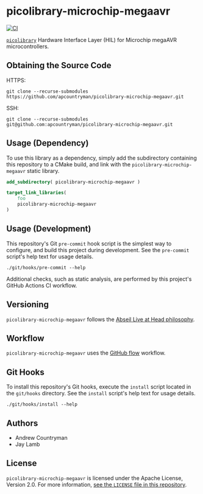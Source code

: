 # picolibrary-microchip-megaavr
[![CI](https://github.com/apcountryman/picolibrary-microchip-megaavr/actions/workflows/ci.yml/badge.svg)](https://github.com/apcountryman/picolibrary-microchip-megaavr/actions/workflows/ci.yml)

[`picolibrary`](https://github.com/apcountryman/picolibrary) Hardware Interface Layer
(HIL) for Microchip megaAVR microcontrollers.

## Obtaining the Source Code
HTTPS:
```shell
git clone --recurse-submodules https://github.com/apcountryman/picolibrary-microchip-megaavr.git
```
SSH:
```shell
git clone --recurse-submodules git@github.com:apcountryman/picolibrary-microchip-megaavr.git
```

## Usage (Dependency)
To use this library as a dependency, simply add the subdirectory containing this
repository to a CMake build, and link with the `picolibrary-microchip-megaavr` static
library.
```cmake
add_subdirectory( picolibrary-microchip-megaavr )
```
```cmake
target_link_libraries(
    foo
    picolibrary-microchip-megaavr
)
```

## Usage (Development)
This repository's Git `pre-commit` hook script is the simplest way to configure, and build
this project during development.
See the `pre-commit` script's help text for usage details.
```shell
./git/hooks/pre-commit --help
```

Additional checks, such as static analysis, are performed by this project's GitHub Actions
CI workflow.

## Versioning
`picolibrary-microchip-megaavr` follows the [Abseil Live at Head
philosophy](https://abseil.io/about/philosophy).

## Workflow
`picolibrary-microchip-megaavr` uses the [GitHub
flow](https://guides.github.com/introduction/flow/) workflow.

## Git Hooks
To install this repository's Git hooks, execute the `install` script located in the
`git/hooks` directory.
See the `install` script's help text for usage details.
```shell
./git/hooks/install --help
```

## Authors
- Andrew Countryman
- Jay Lamb

## License
`picolibrary-microchip-megaavr` is licensed under the Apache License, Version 2.0.
For more information, [see the `LICENSE` file in this repository](LICENSE).
